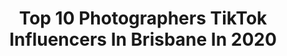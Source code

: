 ---
title: Top 10 Photographers TikTok Influencers In Brisbane In 2020
description: >-
  Find top photographers TikTok influencers in Brisbane in 2020. Most popular hashtags: #duet #coronavirus #stayathome #eyesonme.
platform: TikTok
profiles:
  - username: "connorevanstv"
    fullname: >-
      Connor Evans
    location: "Australia"
    followers: 528937
    engagement: 2134
    commentsToLikes: 0.104476
    id: ck8adcl2j55aq0j78ws5bhdyu
    verified: false
    hashtags: "#people, #thesimpsons, #china, #billieeilish"
  - username: "official_corzzaa"
    fullname: >-
      Corzzaa
    location: "Australia"
    followers: 251863
    engagement: 2217
    commentsToLikes: 0.018729
    id: ck9gkwc7tlk4z0j78w10lhwu9
    verified: false
    hashtags: "#trend, #twitch, #follow, #eyesonme"
  - username: "lakhbirsinghbal"
    fullname: >-
      Mr BAL
    location: "Australia"
    followers: 6085
    engagement: 908
    commentsToLikes: 0.090300
    id: cka0jbm1qhdhl0i789aeqqi2o
    verified: false
    hashtags: "#tictokindia, #tarsamjasaar, #happy, #stayathome"
  - username: "j0siahyoung"
    fullname: >-
      Josiah Young
    location: "Australia"
    followers: 152191
    engagement: 2652
    commentsToLikes: 0.021526
    id: ck9kbh6r2l5fd0j78arttyrgo
    verified: false
    hashtags: "#aus, #howto, #usa"
  - username: "the_achayans"
    fullname: >-
      Nibin Babu 
    location: "Australia"
    followers: 5509
    engagement: 2334
    commentsToLikes: 0.045312
    id: ckaij81q2dtrk0i788tkcagg3
    verified: false
    hashtags: "#pubg, #pancakecereal, #tiktokkerala, #arjyouofficiall"
  - username: "clarissa.tiff"
    fullname: >-
      Clarissa Tiffany
    location: "Australia"
    followers: 2334
    engagement: 1345
    commentsToLikes: 0.097455
    id: cka0rvk2pious0i785ro2cnqg
    verified: false
    hashtags: "#malaysiantiktok, #procrastination, #drawing, #sistercheck"
  - username: "ammaarsumair"
    fullname: >-
      Ammaar
    location: "Australia"
    followers: 364666
    engagement: 1723
    commentsToLikes: 0.036589
    id: ck8z9dy22xpju0j78ab9vqfwb
    verified: false
    hashtags: "#ontherunway, #baseballlife, #siblingcheck, #freezeframe"
  - username: "rajandgauri"
    fullname: >-
      RajGauri
    location: "Australia"
    followers: 9261
    engagement: 680
    commentsToLikes: 0.123609
    id: cka0jbmo4hdmf0i78s34qmtxg
    verified: false
    hashtags: "#menwillbemen, #cosmetics, #gotcaught, #beautycheck"
  - username: "nico.irl"
    fullname: >-
      Nico
    location: "Australia"
    followers: 5227
    engagement: 422
    commentsToLikes: 0.068510
    id: cka5z159skovi0i78xgybkwlv
    verified: false
    hashtags: "#ethan, #isolation, #smoking, #mypetpeeve"
  - username: "tommykuo"
    fullname: >-
      Tommy Kuo
    location: "Australia"
    followers: 34778
    engagement: 1552
    commentsToLikes: 0.018218
    id: ck9rnkqp882wb0j782ij7hl4i
    verified: false
    hashtags: "#photography, #cameratricks, #sakura, #xzybca"
---
